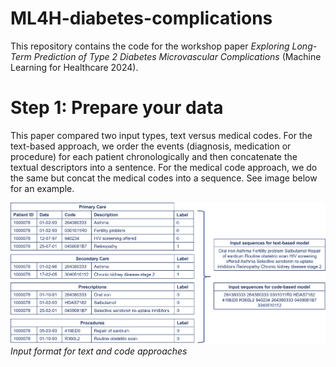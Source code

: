 # ML4H-diabetes-complications
This repository contains the code for the workshop paper *Exploring Long-Term Prediction of Type 2 Diabetes Microvascular Complications* (Machine Learning for Healthcare 2024).

# Step 1: Prepare your data 
This paper compared two input types, text versus medical codes. For the text-based approach, we order the events (diagnosis, medication or procedure) for each patient chronologically and then concatenate the textual descriptors into a sentence. For the medical code approach, we do the same but concat the medical codes into a sequence. See image below for an example.

![Input format for text and code approaches](sentences.png)
*Input format for text and code approaches*
